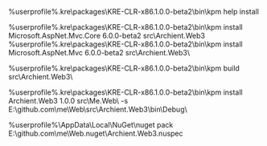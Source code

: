 %userprofile%\.kre\packages\KRE-CLR-x86.1.0.0-beta2\bin\kpm help install

%userprofile%\.kre\packages\KRE-CLR-x86.1.0.0-beta2\bin\kpm install Microsoft.AspNet.Mvc.Core 6.0.0-beta2 src\Archient.Web3\
%userprofile%\.kre\packages\KRE-CLR-x86.1.0.0-beta2\bin\kpm install Microsoft.AspNet.Mvc 6.0.0-beta2 src\Archient.Web3\

%userprofile%\.kre\packages\KRE-CLR-x86.1.0.0-beta2\bin\kpm build src\Archient.Web3\


%userprofile%\.kre\packages\KRE-CLR-x86.1.0.0-beta2\bin\kpm install Archient.Web3 1.0.0 src\Me.Web\ -s E:\github.com\me\Web\src\Archient.Web3\bin\Debug\

%userprofile%\AppData\Local\NuGet\nuget pack E:\github.com\me\Web\.nuget\Archient.Web3.nuspec